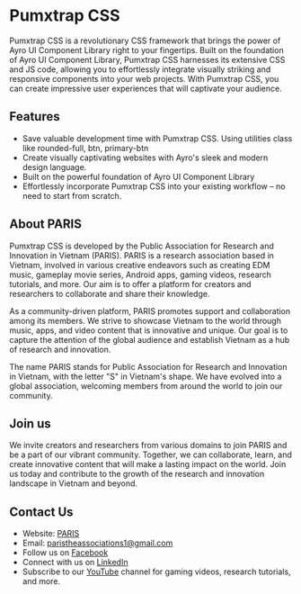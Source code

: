 # Pumxtrap CSS

Pumxtrap CSS is a revolutionary CSS framework that brings the power of Ayro UI Component Library right to your fingertips. Built on the foundation of Ayro UI Component Library, Pumxtrap CSS harnesses its extensive CSS and JS code, allowing you to effortlessly integrate visually striking and responsive components into your web projects. With Pumxtrap CSS, you can create impressive user experiences that will captivate your audience.

## Features

- Save valuable development time with Pumxtrap CSS. Using utilities class like rounded-full, btn, primary-btn
- Create visually captivating websites with Ayro's sleek and modern design language.
- Built on the powerful foundation of Ayro UI Component Library
- Effortlessly incorporate Pumxtrap CSS into your existing workflow – no need to start from scratch.

## About PARIS

Pumxtrap CSS is developed by the Public Association for Research and Innovation in Vietnam (PARIS). PARIS is a research association based in Vietnam, involved in various creative endeavors such as creating EDM music, gameplay movie series, Android apps, gaming videos, research tutorials, and more. Our aim is to offer a platform for creators and researchers to collaborate and share their knowledge.

As a community-driven platform, PARIS promotes support and collaboration among its members. We strive to showcase Vietnam to the world through music, apps, and video content that is innovative and unique. Our goal is to capture the attention of the global audience and establish Vietnam as a hub of research and innovation.

The name PARIS stands for Public Association for Research and Innovation in Vietnam, with the letter "S" in Vietnam's shape. We have evolved into a global association, welcoming members from around the world to join our community.

## Join us

We invite creators and researchers from various domains to join PARIS and be a part of our vibrant community. Together, we can collaborate, learn, and create innovative content that will make a lasting impact on the world. Join us today and contribute to the growth of the research and innovation landscape in Vietnam and beyond.

## Contact Us

- Website: [PARIS](https://paristheassociatio.wixsite.com/paris)
- Email: [paristheassociations1@gmail.com](paristheassociations1@gmail.com)
- Follow us on [Facebook](https://m.facebook.com/groups/2036010479932070/?ref=sharehttps://m.facebook.com/groups/2036010479932070/?ref%3Dshare&exp=8ce3&mibextid=S66gvF)
- Connect with us on [LinkedIn](https://www.instagram.com/paráitheassociations)
- Subscribe to our [YouTube](https://youtube.com/@paristheassociation?feature=sharea) channel for gaming videos, research tutorials, and more.
